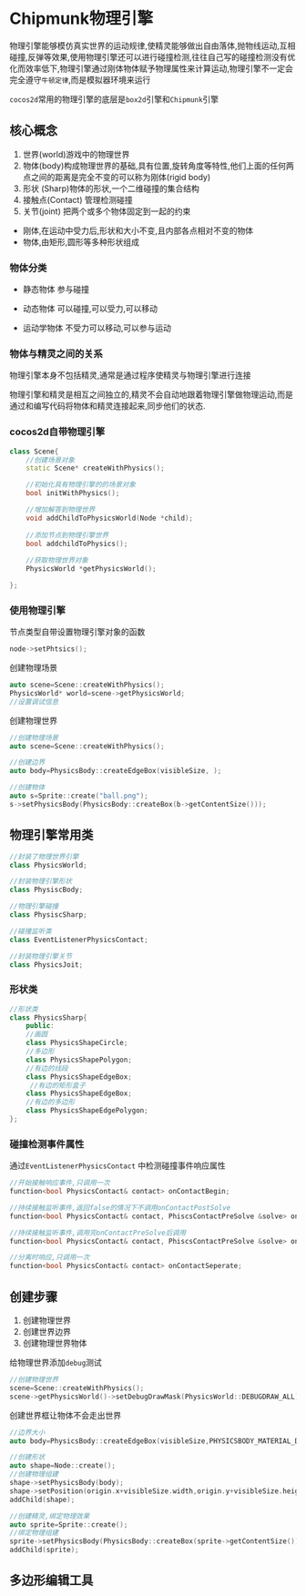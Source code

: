 # Chipmunk物理引擎

物理引擎能够模仿真实世界的运动规律,使精灵能够做出自由落体,抛物线运动,互相碰撞,反弹等效果,使用物理引擎还可以进行碰撞检测,往往自己写的碰撞检测没有优化而效率低下,物理引擎通过刚体物体赋予物理属性来计算运动,物理引擎不一定会完全遵守`牛顿定律`,而是模拟器环境来运行

`cocos2d`常用的物理引擎的底层是`box2d`引擎和`Chipmunk`引擎

## 核心概念

1. 世界(world)游戏中的物理世界
2. 物体(body)构成物理世界的基础,具有位置,旋转角度等特性,他们上面的任何两点之间的距离是完全不变的可以称为刚体(rigid body)
3. 形状 (Sharp)物体的形状,一个二维碰撞的集合结构
4. 接触点(Contact) 管理检测碰撞
5. 关节(joint) 把两个或多个物体固定到一起的约束



+ 刚体,在运动中受力后,形状和大小不变,且内部各点相对不变的物体
+ 物体,由矩形,圆形等多种形状组成

### 物体分类

+ 静态物体	参与碰撞

+ 动态物体    可以碰撞,可以受力,可以移动

+ 运动学物体 不受力可以移动,可以参与运动




### 物体与精灵之间的关系

物理引擎本身不包括精灵,通常是通过程序使精灵与物理引擎进行连接

物理引擎和精灵是相互之间独立的,精灵不会自动地跟着物理引擎做物理运动,而是通过和编写代码将物体和精灵连接起来,同步他们的状态.



### cocos2d自带物理引擎

```c++
class Scene{
    //创建场景对象
    static Scene* createWithPhysics();

    //初始化具有物理引擎的的场景对象
    bool initWithPhysics();

    //增加解答到物理世界
    void addChildToPhysicsWorld(Node *child);
    
    //添加节点到物理引擎世界
    bool addchildToPhysics();
    
    //获取物理世界对象
    PhysicsWorld *getPhysicsWorld();

};
```

### 使用物理引擎

节点类型自带设置物理引擎对象的函数

```cpp
node->setPhtsics();
```

创建物理场景

```cpp
auto scene=Scene::createWithPhysics();
PhysicsWorld* world=scene->getPhysicsWorld;
//设置调试信息

```

创建物理世界

```cpp
//创建物理场景
auto scene=Scene::createWithPhysics();

//创建边界
auto body=PhysicsBody::createEdgeBox(visibleSize, );

//创建物体
auto s=Sprite::create("ball.png");
s->setPhysicsBody(PhysicsBody::createBox(b->getContentSize()));

```



## 物理引擎常用类

```cpp
//封装了物理世界引擎
class PhysicsWorld;

//封装物理引擎形状
class PhysiscBody;

//物理引擎碰撞
class PhysiscSharp;

//碰撞监听类
class EventListenerPhysicsContact;

//封装物理引擎关节
class PhysicsJoit;
```

### 形状类

```c++
//形状类
class PhysicsSharp{
    public:
    //画圆
    class PhysicsShapeCircle;
    //多边形
    class PhysicsShapePolygon;
    //有边的线段
    class PhysicsShapeEdgeBox;
     //有边的矩形盒子
    class PhysicsShapeEdgeBox;
    //有边的多边形
    class PhysicsShapeEdgePolygon;
};
```

### 碰撞检测事件属性

通过`EventListenerPhysicsContact` 中检测碰撞事件响应属性

```cpp
//开始接触响应事件,只调用一次
function<bool PhysicsContact& contact> onContactBegin;

//持续接触监听事件,返回false的情况下不调用onContactPostSolve
function<bool PhysicsContact& contact, PhiscsContactPreSolve &solve> onContactPreSolve;

//持续接触监听事件,调用完onContactPreSolve后调用
function<bool PhysicsContact& contact, PhiscsContactPreSolve &solve> onContactPostSolve;

//分离时响应,只调用一次
function<bool PhysicsContact& contact> onContactSeperate;
```

## 创建步骤

1. 创建物理世界
2. 创建世界边界
3. 创建物理世界物体

给物理世界添加`debug`测试

```cpp
//创建物理世界
scene=Scene::createWithPhysics();
scene->getPhysicsWorld()->setDebugDrawMask(PhysicsWorld::DEBUGDRAW_ALL);
```

创建世界框让物体不会走出世界

```cpp
//边界大小
auto body=PhysicsBody::createEdgeBox(visibleSize,PHYSICSBODY_MATERIAL_DEFAULT,3);

//创建形状
auto shape=Node::create();
//创建物理组建
shape->setPhysicsBody(body);
shape->setPosition(origin.x+visibleSize.width,origin.y+visibleSize.height);
addChild(shape);

//创建精灵,绑定物理效果
auto sprite=Sprite::create();
//绑定物理组建
sprite->setPhysicsBody(PhysicsBody::createBox(sprite->getContentSize()));
addChild(sprite);
```



## 多边形编辑工具






